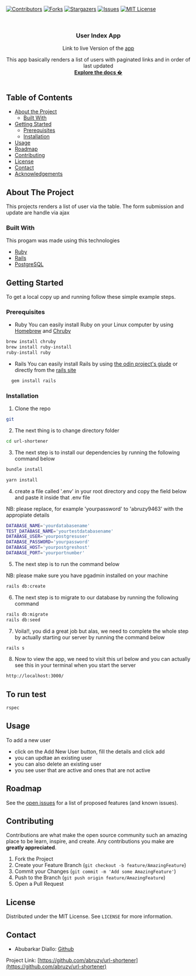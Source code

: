 <!-- PROJECT SHIELDS -->
<!--
*** I'm using markdown "reference style" links for readability.
*** Reference links are enclosed in brackets [ ] instead of parentheses ( ).
*** See the bottom of this document for the declaration of the reference variables
*** for contributors-url, forks-url, etc. This is an optional, concise syntax you may use.
*** https://www.markdownguide.org/basic-syntax/#reference-style-links
-->

[![Contributors][contributors-shield]][contributors-url]
[![Forks][forks-shield]][forks-url]
[![Stargazers][stars-shield]][stars-url]
[![Issues][issues-shield]][issues-url]
[![MIT License][license-shield]][license-url]

<!-- PROJECT LOGO -->
<br />
<p align="center">
  <h3 align="center">User Index App</h3>
  <p align="center">Link to live Version of the <a href="#">app</a></p>
  <p align="center">
  This app basically renders a list of users with paginated links and in order of last updated
    <br />
    <a href="https://github.com/abruzy/url-shortener/blob/develop/README.md"><strong>Explore the docs �</strong></a>
    <br />
    <br />
  </p>
</p>

<!-- TABLE OF CONTENTS -->

## Table of Contents

- [About the Project](#about-the-project)
  - [Built With](#built-with)
- [Getting Started](#getting-started)
  - [Prerequisites](#prerequisites)
  - [Installation](#installation)
- [Usage](#usage)
- [Roadmap](#roadmap)
- [Contributing](#contributing)
- [License](#license)
- [Contact](#contact)
- [Acknowledgements](#acknowledgements)

<!-- ABOUT THE PROJECT -->

## About The Project

This projects renders a list of user via the table. The form submission and update are handle via ajax

### Built With

This progam was made using this technologies

- [Ruby](https://www.ruby-lang.org/en/)
- [Rails](https://rubyonrails.org/)
- [PostgreSQL](https://www.postgresql.org/)

<!-- GETTING STARTED -->

## Getting Started

To get a local copy up and running follow these simple example steps.

### Prerequisites

- Ruby
  You can easily install Ruby on your Linux computer by using [Homebrew](https://docs.brew.sh/) and [Chruby](https://github.com/postmodern/chruby)

```sh
brew install chruby
brew install ruby-install
ruby-install ruby
```

- Rails
  You can easily install Rails by using [the odin project's giude](https://www.theodinproject.com/courses/web-development-101/lessons/your-facebook-clonelication) or directly from the [rails site](https://rubyonrails.org/)

```sh
  gem install rails
```

### Installation

<!-- 1. Get a free API Key at [https://example.com](https://example.com) -->

1. Clone the repo

```sh
git
```

2. The next thing is to change directory folder

```sh
cd url-shortener
```

3. The next step is to install our dependencies by running the following command below

```sh
bundle install
```

```sh
yarn install
```

4. create a file called '.env' in your root directory and copy the field below and paste it inside that .env file

NB: please replace, for example 'yourpassword' to 'abruzy9463' with the appropiate details

```sh
DATABASE_NAME='yourdatabasename'
TEST_DATABASE_NAME='yourtestdatabasename'
DATABASE_USER='yourpostgresuser'
DATABASE_PASSWORD='yourpassword'
DATABASE_HOST='yourpostgreshost'
DATABASE_PORT='yourportnumber'
```

5. The next step is to run the command below

NB: please make sure you have pgadmin installed on your machine

```sh
rails db:create
```

6. The next step is to migrate to our database by running the following command

```sh
rails db:migrate
rails db:seed
```

7. Voila!!, you did a great job but alas, we need to complete the whole step by actually starting our server by running the command below

```sh
rails s
```

8. Now to view the app, we need to visit this url below and you can actually see this in your terminal when you start the server

```sh
http://localhost:3000/
```

## To run test

```sh
rspec
```

<!-- USAGE EXAMPLES -->

## Usage

To add a new user

- click on the Add New User button, fill the details and click add
- you can updtae an existing user
- you can also delete an existing user
- you see user that are active and ones that are not active

<!-- LIVE VERSION -->

<!-- ROADMAP -->

## Roadmap

See the [open issues](https://github.com/abruzy/url-shortener/issues) for a list of proposed features (and known issues).

<!-- CONTRIBUTING -->

## Contributing

Contributions are what make the open source community such an amazing place to be learn, inspire, and create. Any contributions you make are **greatly appreciated**.

1. Fork the Project
2. Create your Feature Branch (`git checkout -b feature/AmazingFeature`)
3. Commit your Changes (`git commit -m 'Add some AmazingFeature'`)
4. Push to the Branch (`git push origin feature/AmazingFeature`)
5. Open a Pull Request

<!-- LICENSE -->

## License

Distributed under the MIT License. See `LICENSE` for more information.

<!-- CONTACT -->

## Contact

- Abubarkar Diallo: [Github](https://github.com/abruzy)

Project Link: [https://github.com/abruzy/url-shortener](https://github.com/abruzy/url-shortener)

<!-- ACKNOWLEDGEMENTS -->

<!-- MARKDOWN LINKS & IMAGES -->
<!-- https://www.markdownguide.org/basic-syntax/#reference-style-links -->

[contributors-shield]: https://img.shields.io/github/contributors/abruzy/facebook-clone
[contributors-url]: https://github.com/abruzy/url-shortener/graphs/contributors
[forks-shield]: https://img.shields.io/github/forks/abruzy/url-shortener
[forks-url]: https://github.com/abruzy/url-shortener/network/members
[stars-shield]: https://img.shields.io/github/stars/abruzy/facebook-clone
[stars-url]: https://github.com/abruzy/url-shortener/stargazers
[issues-shield]: https://img.shields.io/github/issues/abruzy/facebook-clone
[issues-url]: https://github.com/abruzy/url-shortener/issues
[license-shield]: https://img.shields.io/github/license/abruzy/facebook-clone
[license-url]: https://github.com/abruzy/url-shortener/blob/master/LICENSE.txt
